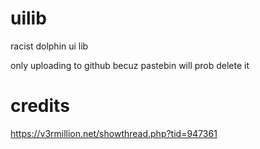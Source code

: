 # uilib
racist dolphin ui lib

only uploading to github becuz pastebin will prob delete it 
# credits
https://v3rmillion.net/showthread.php?tid=947361
